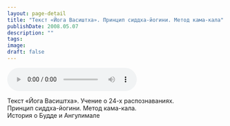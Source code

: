 ```yaml
---
layout: page-detail
title: "Текст «Йога Васиштха». Принцип сиддха-йогини. Метод кама-кала"
publishDate: 2008.05.07
description: ""
tags:
image:
draft: false
---
```


<audio title="2008.05.07 - Текст «Йога Васиштха». Принцип сиддха-йогини. Метод кама-кала.mp3" src="/upload/iblock/eb9/eb92acaf3d22174c1b3deee79b3efdd2.mp3" controls=""></audio>

 Текст «Йога Васиштха». Учение о 24-х распознаваниях.  
 Принцип сиддха-йогини. Метод кама-кала.  
 История о Будде и Ангулимале   

  
